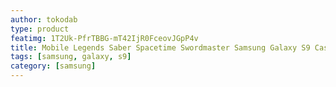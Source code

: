 ```yaml
---
author: tokodab
type: product
featimg: 1T2Uk-PfrTBBG-mT42IjR0FceovJGpP4v
title: Mobile Legends Saber Spacetime Swordmaster Samsung Galaxy S9 Case
tags: [samsung, galaxy, s9]
category: [samsung]
---
```

